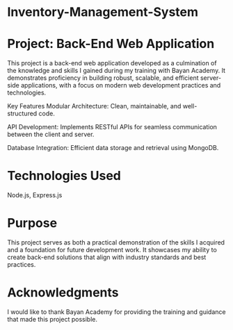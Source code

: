 # Inventory-Management-System

# Project: Back-End Web Application

This project is a back-end web application developed as a culmination of the knowledge and skills I gained during my training with Bayan Academy. It demonstrates proficiency in building robust, scalable, and efficient server-side applications, with a focus on modern web development practices and technologies.

Key Features
Modular Architecture: Clean, maintainable, and well-structured code.

API Development: Implements RESTful APIs for seamless communication between the client and server.

Database Integration: Efficient data storage and retrieval using MongoDB.

# Technologies Used
Node.js, Express.js

# Purpose
This project serves as both a practical demonstration of the skills I acquired and a foundation for future development work. It showcases my ability to create back-end solutions that align with industry standards and best practices.


# Acknowledgments
I would like to thank Bayan Academy for providing the training and guidance that made this project possible.
